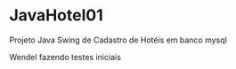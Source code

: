 # JavaHotel01
Projeto Java Swing de Cadastro de Hotéis em banco mysql

Wendel fazendo testes iniciais
